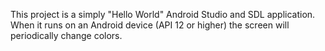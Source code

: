 This project is a simply "Hello World" Android Studio and SDL application. 
When it runs on an Android device (API 12 or higher) the screen will periodically change colors.